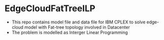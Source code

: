 # EdgeCloudFatTreeILP

- This repo contains model file and data file for IBM CPLEX to solve edge-cloud model with Fat-tree topology involved in Datacenter
- The problem is modelled as Interger Linear Programming
